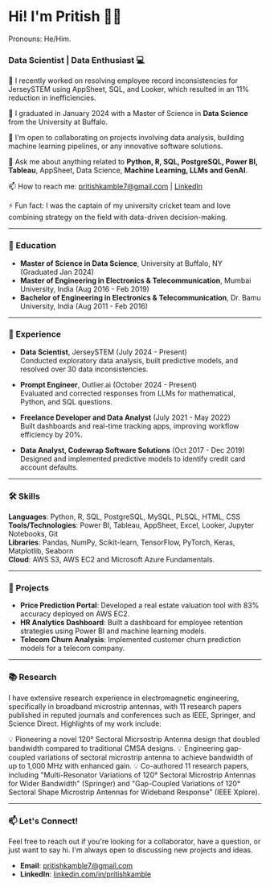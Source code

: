 
<!--
**pritish31/pritish31** is a ✨ _special_ ✨ repository because its `README.md` (this file) appears on your ## Hi there 👋

<!--
**pritishkamble7/pritishkamble7** is a ✨ _special_ ✨ repository because its `README.md` (this file) appears on your About Me section.
-->
<!--
![Alt Text](all_images/55d4e012-b999-45ab-b9c7-8ebc91fff381.png)
[My Avatar](assets/avatar.png)
-->

# Hi! I'm Pritish 👋😄
Pronouns: He/Him.  

### Data Scientist | Data Enthusiast 💻

🔭 I recently worked on resolving employee record inconsistencies for JerseySTEM using AppSheet, SQL, and Looker, which resulted in an 11% reduction in inefficiencies.

🌱 I graduated in January 2024 with a Master of Science in **Data Science** from the University at Buffalo.

👯 I'm open to collaborating on projects involving data analysis, building machine learning pipelines, or any innovative software solutions.  

💬 Ask me about anything related to **Python, R, SQL, PostgreSQL, Power BI, Tableau**, AppSheet, Data Science, **Machine Learning, LLMs and GenAI**.

📫 How to reach me: pritishkamble7@gmail.com | [LinkedIn](https://www.linkedin.com/in/pritish-kamble)  

⚡ Fun fact: I was the captain of my university cricket team and love combining strategy on the field with data-driven decision-making.  

---
### 🏫 Education  
- **Master of Science in Data Science**, University at Buffalo, NY (Graduated Jan 2024)  
- **Master of Engineering in Electronics & Telecommunication**, Mumbai University, India (Aug 2016 - Feb 2019)
- **Bachelor of Engineering in Electronics & Telecommunication**, Dr. Bamu University, India (Aug 2011 - Feb 2016)
  
---
### 💼 Experience  
- **Data Scientist**, JerseySTEM (July 2024 - Present)  
  Conducted exploratory data analysis, built predictive models, and resolved over 30 data inconsistencies.
  
- **Prompt Engineer**, Outlier.ai (October 2024 - Present)  
  Evaluated and corrected responses from LLMs for mathematical, Python, and SQL questions.
  
- **Freelance Developer and Data Analyst** (July 2021 - May 2022)  
  Built dashboards and real-time tracking apps, improving workflow efficiency by 20%.
  
- **Data Analyst, Codewrap Software Solutions** (Oct 2017 - Dec 2019)  
  Designed and implemented predictive models to identify credit card account defaults.
  
  
---
### 🛠 Skills  
**Languages**: Python, R, SQL, PostgreSQL, MySQL, PLSQL, HTML, CSS  
**Tools/Technologies**: Power BI, Tableau, AppSheet, Excel, Looker, Jupyter Notebooks, Git  
**Libraries**: Pandas, NumPy, Scikit-learn, TensorFlow, PyTorch, Keras, Matplotlib, Seaborn  
**Cloud**: AWS S3, AWS EC2 and Microsoft Azure Fundamentals.

---
### 🚀 Projects  
- **Price Prediction Portal**: Developed a real estate valuation tool with 83% accuracy deployed on AWS EC2.  
- **HR Analytics Dashboard**: Built a dashboard for employee retention strategies using Power BI and machine learning models.  
- **Telecom Churn Analysis**: Implemented customer churn prediction models for a telecom company.  

---
### 📚 Research
I have extensive research experience in electromagnetic engineering, specifically in broadband microstrip antennas, with 11 research papers published in reputed journals and conferences such as IEEE, Springer, and Science Direct. Highlights of my work include:

💡 Pioneering a novel 120° Sectoral Micrsostrip Antenna design that doubled bandwidth compared to traditional CMSA designs.
💡 Engineering gap-coupled variations of sectoral microstrip antenna to achieve bandwidth of up to 1,000 MHz with enhanced gain.
💡 Co-authored 11 research papers, including "Multi-Resonator Variations of 120° Sectoral Microstrip Antennas for Wider Bandwidth" (Springer) and "Gap-Coupled Variations of 120° Sectoral Shape Microstrip Antennas for Wideband Response" (IEEE Xplore).

---

### 📫 Let's Connect!  
Feel free to reach out if you're looking for a collaborator, have a question, or just want to say hi. I'm always open to discussing new projects and ideas.  
- **Email**: pritishkamble7@gmail.com  
- **LinkedIn**: [linkedin.com/in/pritishkamble](https://www.linkedin.com/in/pritish-kamble)  

